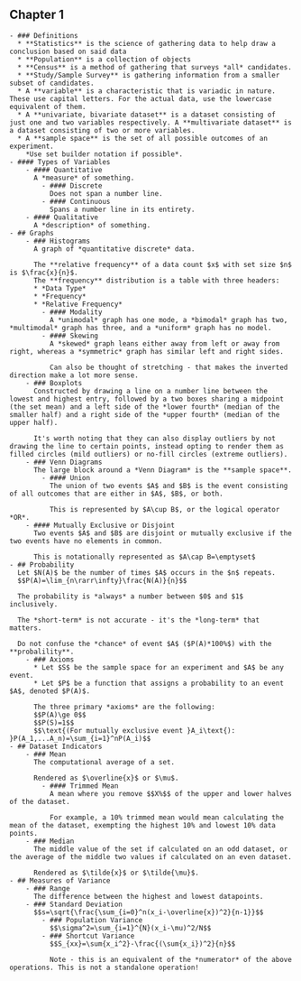 ## Chapter 1
	- ### Definitions
	  * **Statistics** is the science of gathering data to help draw a conclusion based on said data
	  * **Population** is a collection of objects
	  * **Census** is a method of gathering that surveys *all* candidates.
	  * **Study/Sample Survey** is gathering information from a smaller subset of candidates.
	  * A **variable** is a characteristic that is variadic in nature. These use capital letters. For the actual data, use the lowercase equivalent of them.
	  * A **univariate, bivariate dataset** is a dataset consisting of just one and two variables respectively. A **multivariate dataset** is a dataset consisting of two or more variables.
	  * A **sample space** is the set of all possible outcomes of an experiment. 
	    *Use set builder notation if possible*.
	- #### Types of Variables
		- #### Quantitative 
		  A *measure* of something.
			- #### Discrete
			  Does not span a number line.
			- #### Continuous
			  Spans a number line in its entirety.
		- #### Qualitative
		  A *description* of something.
	- ## Graphs
		- ### Histograms
		  A graph of *quantitative discrete* data.
		  
		  The **relative frequency** of a data count $x$ with set size $n$ is $\frac{x}{n}$.
		  The **frequency** distribution is a table with three headers:
		  * *Data Type*
		  * *Frequency*
		  * *Relative Frequency*
			- #### Modality
			  A *unimodal* graph has one mode, a *bimodal* graph has two, *multimodal* graph has three, and a *uniform* graph has no model.
			- #### Skewing
			  A *skewed* graph leans either away from left or away from right, whereas a *symmetric* graph has similar left and right sides.
			  
			  Can also be thought of stretching - that makes the inverted direction make a lot more sense.
		- ### Boxplots
		  Constructed by drawing a line on a number line between the lowest and highest entry, followed by a two boxes sharing a midpoint (the set mean) and a left side of the *lower fourth* (median of the smaller half) and a right side of the *upper fourth* (median of the upper half).
		  
		  It's worth noting that they can also display outliers by not drawing the line to certain points, instead opting to render them as filled circles (mild outliers) or no-fill circles (extreme outliers).
		- ### Venn Diagrams
		  The large block around a *Venn Diagram* is the **sample space**.
			- #### Union
			  The union of two events $A$ and $B$ is the event consisting of all outcomes that are either in $A$, $B$, or both.
			  
			  This is represented by $A\cup B$, or the logical operator *OR*.
		- #### Mutually Exclusive or Disjoint
		  Two events $A$ and $B$ are disjoint or mutually exclusive if the two events have no elements in common.
		  
		  This is notationally represented as $A\cap B=\emptyset$
	- ## Probability
	  Let $N(A)$ be the number of times $A$ occurs in the $n$ repeats.
	  $$P(A)=\lim_{n\rarr\infty}\frac{N(A)}{n}$$
	  
	  The probability is *always* a number between $0$ and $1$ inclusively.
	  
	  The *short-term* is not accurate - it's the *long-term* that matters.
	  
	  Do not confuse the *chance* of event $A$ ($P(A)*100%$) with the **probalility**.
		- ### Axioms
		  * Let $S$ be the sample space for an experiment and $A$ be any event.
		  * Let $P$ be a function that assigns a probability to an event $A$, denoted $P(A)$.
		  
		  The three primary *axioms* are the following:
		  $$P(A)\ge 0$$
		  $$P(S)=1$$
		  $$\text{(For mutually exclusive event }A_i\text{): }P(A_1,...A_n)=\sum_{i=1}^nP(A_i)$$
	- ## Dataset Indicators
		- ### Mean
		  The computational average of a set.
		  
		  Rendered as $\overline{x}$ or $\mu$.
			- #### Trimmed Mean
			  A mean where you remove $$X%$$ of the upper and lower halves of the dataset.
			  
			  For example, a 10% trimmed mean would mean calculating the mean of the dataset, exempting the highest 10% and lowest 10% data points.
		- ### Median
		  The middle value of the set if calculated on an odd dataset, or the average of the middle two values if calculated on an even dataset.
		  
		  Rendered as $\tilde{x}$ or $\tilde{\mu}$.
	- ## Measures of Variance
		- ### Range
		  The difference between the highest and lowest datapoints.
		- ### Standard Deviation
		  $$s=\sqrt{\frac{\sum_{i=0}^n(x_i-\overline{x})^2}{n-1}}$$
			- ### Population Variance
			  $$\sigma^2=\sum_{i=1}^{N}(x_i-\mu)^2/N$$
			- ### Shortcut Variance
			  $$S_{xx}=\sum{x_i^2}-\frac{(\sum{x_i})^2}{n}$$
			  
			  Note - this is an equivalent of the *numerator* of the above operations. This is not a standalone operation!